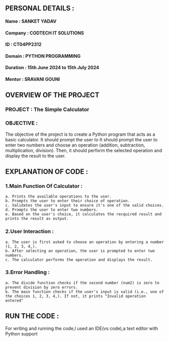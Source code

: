 ## PERSONAL DETAILS :
  #### Name : SANKET YADAV
  #### Company : CODTECH IT SOLUTIONS
  #### ID : CT04PP2312
  #### Domain : PYTHON PROGRAMMING
  #### Duration : 15th June 2024 to 15th July 2024
  #### Mentor : SRAVANI GOUNI

## OVERVIEW OF THE PROJECT

  ### PROJECT : The Simple Calculator
  ### OBJECTIVE :
  The objective of the project is to create a Python program that acts as a basic calculator. It should prompt the user to
  It should prompt the user to enter two numbers and choose an operation (addition, subtraction, multiplication,
  division). Then, it should perform the selected operation and display the result to the user.

## EXPLANATION OF CODE :
  ### 1.Main Function Of Calculator :
    a. Prints the available operations to the user.
    b. Prompts the user to enter their choice of operation.
    c. Validates the user's input to ensure it's one of the valid choices.
    d. Prompts the user to enter two numbers.
    e. Based on the user's choice, it calculates the recquired result and prints the result as output.

  ### 2.User Interaction :
    a. The user is first asked to choose an operation by entering a number (1, 2, 3, 4,).
    b. After selecting an operation, the user is prompted to enter two numbers.
    c. The calculator performs the operation and displays the result.
    
  ### 3.Error Handling :
    a. The divide function checks if the second number (num2) is zero to prevent division by zero errors.
    b. The main function checks if the user's input is valid (i.e., one of the choices 1, 2, 3, 4,). If not, it prints "Invalid operation entered"

## RUN THE CODE :
  For writing and running the code,I used an IDE(vs code),a text editor with Python support 
    
